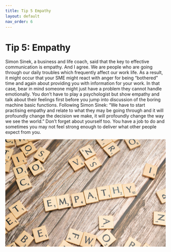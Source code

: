 ```yaml
---
title: Tip 5 Empathy
layout: default
nav_order: 6
---
```



<h1>Tip 5: Empathy</h1>

Simon Sinek, a business and life coach, said that the key to effective communication is empathy. And I agree. We are people who are going through our daily troubles which frequently affect our work life. As a result, it might occur that your SME might react with anger for being “bothered” time and again about providing you with information for your work. In that case, bear in mind someone might just have a problem they cannot handle emotionally. You don’t have to play a psychologist but show empathy and talk about their feelings first before you jump into discussion of the boring machine basic functions. Following Simon Sinek: “We have to start practising empathy and relate to what they may be going through and it will profoundly change the decision we make, it will profoundly change the way we see the world.” Don’t forget about yourself too. You have a job to do and sometimes you may not feel strong enough to deliver what other people expect from you. 

![an image of the word empathy spelled using scrabbles blocks](<empathy scrabbles.jpg>)